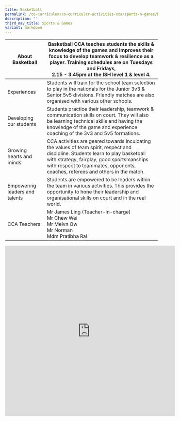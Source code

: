 ```yaml
---
title: Basketball
permalink: /co-curriculum/co-curricular-activities-cca/sports-n-games/basketball/
description: ""
third_nav_title: Sports & Games
variant: markdown
---
```

<table class="tg">
<thead>
  <tr>
    <th class="tg-dafn">About Basketball</th>
    <th class="tg-xwen"><span style="color:#222">Basketball CCA teaches students the skills &amp; knowledge of the games and improves their focus to develop teamwork &amp; resilience as a player.  Training schedules are on Tuesdays and Fridays,</span><br><span style="color:#222">2.15 - 3.45pm at the ISH level 1 &amp; level 4.</span></th>
  </tr>
</thead>
<tbody>
  <tr>
    <td class="tg-dafn">Experiences</td>
    <td class="tg-xwen"><span style="color:#222">Students will train for the school team selection to play in the nationals for the Junior 3v3 &amp; Senior 5v5 divisions. Friendly matches are also organised with various other schools. </span></td>
  </tr>
  <tr>
    <td class="tg-dafn">Developing our students</td>
    <td class="tg-xwen"><span style="color:#222">Students practice their leadership, teamwork &amp; communication skills on court. They will also be learning technical skills and having the knowledge of the game and experience coaching of the 3v3 and 5v5 formations.</span></td>
  </tr>
  <tr>
    <td class="tg-dafn">Growing hearts and minds</td>
    <td class="tg-xwen"><span style="color:#222">CCA activities are geared towards inculcating the values of team spirit, respect and discipline. Students learn to play basketball with strategy, fairplay, good sportsmanships with respect to teammates, opponents, coaches, referees and others in the match.</span></td>
  </tr>
  <tr>
    <td class="tg-dafn">Empowering leaders and talents</td>
    <td class="tg-xwen"><span style="color:#222">Students are empowered to be leaders within the team in various activities. This provides the opportunity to hone their leadership and organisational skills on court and in the real world.</span><br></td>
  </tr>
  <tr>
    <td class="tg-dafn">CCA Teachers</td>
    <td class="tg-u05r">Mr James Ling (Teacher-in-charge)<br>Mr Chew Wei<br>Mr Melvn Ow<br>Mr  Norman<br>Mdm Pratibha Rai</td>
  </tr>
</tbody>
</table>

<iframe allowfullscreen="true" height="560" width="560" frameborder="0" src="https://docs.google.com/presentation/d/e/2PACX-1vTiuRuSI7Lozo87lmhQIByVJkTJb53zuXl92-DoCPVAqF3jMyH3xoz3KOXlnNTGRShE35uieAC0qmzK/embed?start=true&amp;loop=true&amp;delayms=3000"></iframe>